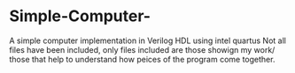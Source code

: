 # Simple-Computer-
A simple computer implementation in Verilog HDL using intel quartus
Not all files have been included, only files included are those showign my work/ those that help to understand how peices of the program come together.
